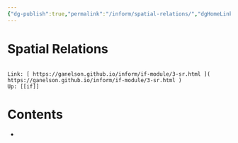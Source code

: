 ```yaml
---
{"dg-publish":true,"permalink":"/inform/spatial-relations/","dgHomeLink":true,"dgPassFrontmatter":false}
---
```


# Spatial Relations
```ad-info

Link: [ https://ganelson.github.io/inform/if-module/3-sr.html ]( https://ganelson.github.io/inform/if-module/3-sr.html )
Up: [[if]]
```

# Contents
- 